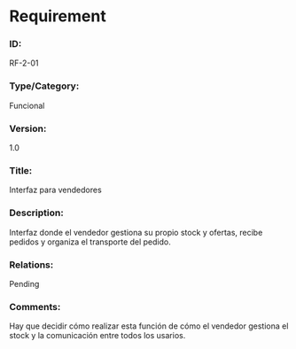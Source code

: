 # Requirement

### ID:

RF-2-01

### Type/Category:

Funcional

### Version:

1.0

### Title:

Interfaz para vendedores

### Description:

Interfaz donde el vendedor gestiona su propio stock y ofertas, recibe pedidos y organiza el transporte del pedido.

### Relations:

Pending

### Comments:

Hay que decidir cómo realizar esta función de cómo el vendedor gestiona el stock y la comunicación entre todos los usarios.
